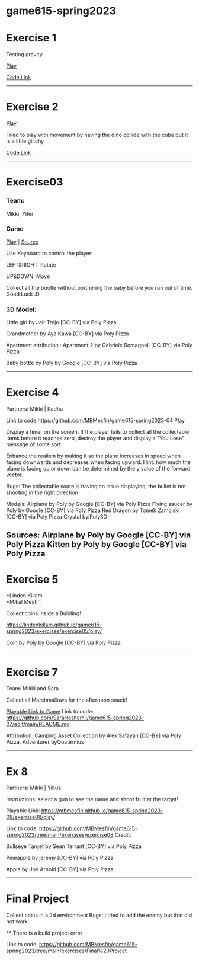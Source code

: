 # game615-spring2023

# Exercise 1

Testing gravity

[Play](https://mbmesfin.github.io/game615-spring2023/exercises/exercise01/play/)

[Code Link](https://github.com/MBMesfin/game615-spring2023/tree/main/exercises/exercise01)



--------------------------------

# Exercise 2

[Play](https://mbmesfin.github.io/game615-spring2023/exercises/exercise02/play/)

Tried to play with movement by having the dino collide with the cube but it is a little glitchy 

[Code Link](https://github.com/MBMesfin/game615-spring2023/tree/main/exercises/exercise02)


--------------------------------

# Exercise03
### Team:
Mikki, Yifei
### Game
[Play](https://wy6714.github.io/game615-spring2023-03/exercise03/play/)  |  [Source](https://github.com/wy6714/game615-spring2023-03/tree/main)

Use Keyboard to control the player:

LEFT&RIGHT: Rotate

UP&DOWN: Move

Collect all the bootle without borthering the baby before you run out of time. Good Luck :D

### 3D Model:
Little girl by Jair Trejo [CC-BY] via Poly Pizza

Grandmother by Aya Kawa [CC-BY] via Poly Pizza

Apartment attribution : Apartment 2 by Gabriele Romagnoli [CC-BY] via Poly Pizza

Baby bottle by Poly by Google [CC-BY] via Poly Pizza

--------------------------------
# Exercise 4

Partners: Mikki | Radha

Link to code
https://github.com/MBMesfin/game615-spring2023-04
[Play](https://mbmesfin.github.io/game615-spring2023-04/exercise04/play/)

Display a timer on the screen. If the player fails to collect all the collectable items before it reaches zero, destroy the player and display a "You Lose" message of some sort.

Enhance the realism by making it so the plane increases in speed when facing downwards and decreases when facing upward. Hint: how much the plane is facing up or down can be determined by the y value of the forward vector.

Bugs: The collectable score is having an issue displaying, the bullet is not shooting in the right direction

Models:
Airplane by Poly by Google [CC-BY] via Poly Pizza
Flying saucer by Poly by Google [CC-BY] via Poly Pizza
Red Dragon by Tomek Zamojski [CC-BY] via Poly Pizza
Crystal byiPoly3D


Sources: Airplane by Poly by Google [CC-BY] via Poly Pizza Kitten by Poly by Google [CC-BY] via Poly Pizza 
-----------------------------
# Exercise 5 

*Linden Killam  
*Mikal Mesfin

Collect coins Inside a Building!

https://lindenkillam.github.io/game615-spring2023/exercises/exercise05/play/
 
Coin by Poly by Google [CC-BY] via Poly Pizza

-------------------------------
# Exercise 7
Team: Mikki and Sara

Collect all Marshmallows for the afternoon snack!

[Playable Link to Game](https://SaraHashemii.github.io/game615-spring2023-07/exercise07/play/)
Link to code: https://github.com/SaraHashemii/game615-spring2023-07/edit/main/README.md

Attribution:
Camping Asset Collection by Alex Safayan [CC-BY] via Poly Pizza,  Adventurer byQuaternius

-------------------------------
# Ex 8
Partners: Mikki | Yihua

Instructions: select a gun to see the name and shoot fruit at the target!

Playable Link: https://mbmesfin.github.io/game615-spring2023-08/exercise08/play/

Link to code: https://github.com/MBMesfin/game615-spring2023/tree/main/exercises/exercise08
Credit:

Bullseye Target by Sean Tarrant [CC-BY] via Poly Pizza

Pineapple by jeremy [CC-BY] via Poly Pizza

Apple by Joe Arnold [CC-BY] via Poly Pizza

------------------------------------------
# Final Project

Collect coins in a 2d environment 
Bugs: I tried to add the enemy but that did not work 


** There is a build project error 

Link to code: https://github.com/MBMesfin/game615-spring2023/tree/main/exercises/Final%20Project


